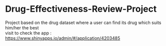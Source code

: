 # Drug-Effectiveness-Review-Project
Project based on the drug dataset where a user can find its drug which suits him/her the best <br />
visit to check the app : https://www.shinyapps.io/admin/#/application/4203485
